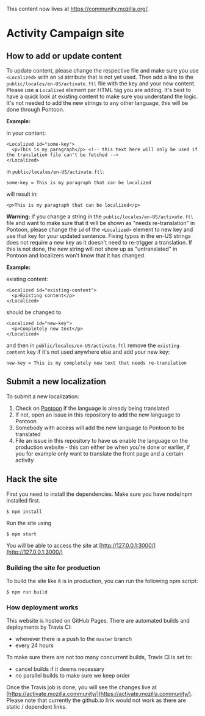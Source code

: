 This content now lives at https://community.mozilla.org/.

# Activity Campaign site

## How to add or update content

To update content, please change the respective file and make sure you use `<Localized>` with an `id` atrribute that is not yet used. Then add a line to the `public/locales/en-US/activate.ftl` file with the key and your new content. Please use a `Localized` element per HTML tag you are adding. It's best to have a quick look at existing content to make sure you understand the logic. It's not needed to add the new strings to any other language, this will be done through Pontoon.

**Example:**

in your content:

```
<Localized id="some-key">
  <p>This is my paragraph</p> <!-- this text here will only be used if the translation file can't be fetched -->
</Localized>
```

in `public/locales/en-US/activate.ftl`:

```
some-key = This is my paragraph that can be localized
```

will result in:

```
<p>This is my paragraph that can be localized</p>
```

**Warning:** if you change a string in the `public/locales/en-US/activate.ftl` file and want to make sure that it will be shown as "needs re-translation" in Pontoon, please change the `id` of the `<Localized>` element to new key and use that key for your updated sentence. Fixing typos in the en-US strings does not require a new key as it doesn't need to re-trigger a translation. If this is not done, the new string will not show up as "untranslated" in Pontoon and localizers won't know that it has changed.

**Example:**

existing content:

```
<Localized id="existing-content">
  <p>Existing content</p>
</Localized>
```

should be changed to

```
<Localized id="new-key">
  <p>Completely new text</p>
</Localized>
```

and then in `public/locales/en-US/activate.ftl` remove the `existing-content` key if it's not used anywhere else and add your new key:

```
new-key = This is my completely new text that needs re-translation
```

## Submit a new localization

To submit a new localization:

1) Check on [Pontoon](https://pontoon.mozilla.org/) if the language is already being translated
2) If not, open an issue in this repository to add the new language to Pontoon
3) Somebody with access will add the new language to Pontoon to be translated
4) File an issue in this repository to have us enable the language on the production website - this can either be when you're done or earlier, if you for example only want to translate the front page and a certain activity

## Hack the site

First you need to install the dependencies. Make sure you have node/npm installed first.

```
$ npm install
```

Run the site using

```
$ npm start
```

You will be able to access the site at [http://127.0.0.1:3000/](http://127.0.0.1:3000/)

### Building the site for production

To build the site like it is in production, you can run the following npm script:

```
$ npm run build
```

### How deployment works

This website is hosted on GitHub Pages. There are automated builds and deployments by Travis CI:

* whenever there is a push to the `master` branch
* every 24 hours

To make sure there are not too many concurrent builds, Travis CI is set to:

* cancel builds if it deems necessary
* no parallel builds to make sure we keep order

Once the Travis job is done, you will see the changes live at [https://activate.mozilla.community/](https://activate.mozilla.community/). Please note that currently the github.io link would not work as there are static / dependent links.
